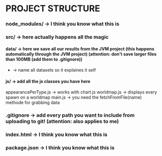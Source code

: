 # PROJECT STRUCTURE

### node_modules/ -> I think you know what this is

### src/ -> here actually happens all the magic

#### data/ -> here we save all our results from the JVM project (this happens automatically through the JVM project) (attention: don't save larger files than 100MB (add them to .gitignore))
* -> name all datasets so it explaines it self

#### js/ -> add all the js classes you have here
appearancePerType.js -> works with chart.js
worldmap.js -> displays every spawn on a worldmap
main.js -> you need the fetchFromFile(name) methode for grabbing data


### .gitignore -> add every path you want to include from uploading to git! (attention: also applies to me)

### index.html -> I think you know what this is

### package.json -> I think you know what this is